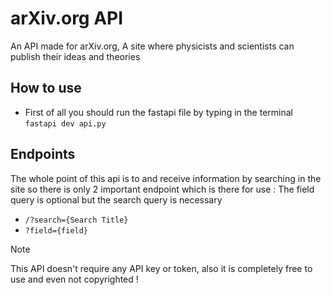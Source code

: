 # arXiv.org API

An API made for arXiv.org, A site where physicists and scientists can publish their ideas and theories

## How to use
- First of all you should run the fastapi file by typing in the terminal ` fastapi dev api.py `

## Endpoints
The whole point of this api is to and receive information by searching in the site so there is only 2 important endpoint which is there for use :
The field query is optional but the search query is necessary

- ` /?search={Search Title} `
-  ` ?field={field} `

>[!NOTE]
> This API doesn't require any API key or token, also it is completely free to use and even not copyrighted !